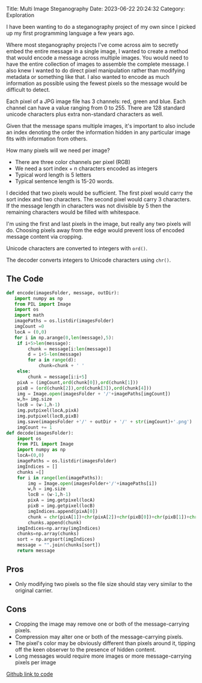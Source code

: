 Title: Multi Image Steganography
Date: 2023-06-22 20:24:32
Category: Exploration



I have been wanting to do a steganography project of my own since I picked up my first programming language a few years ago.

Where most steganography projects I've come across aim to secretly embed the entire message in a single image, I wanted to create a method that would encode a message across multiple images. You would need to have the entire collection of images to assemble the complete message.
I also knew I wanted to do direct pixel manipulation rather than modifying metadata or something like that. 
I also wanted to encode as much information as possible using the fewest pixels so the message would be difficult to detect.

Each pixel of a JPG image file has 3 channels: red, green and blue. Each channel can have a value ranging from 0 to 255. 
There are 128 standard unicode characters plus extra non-standard characters as well. 

Given that the message spans multiple images, it's important to also include an index denoting the order the information hidden in any particular image fits with information from others. 

How many pixels will we need per image?

- There are three color channels per pixel (RGB)
- We need a sort index + n characters encoded as integers 
- Typical word length is 5 letters 
- Typical sentence length is 15-20 words. 

I decided that two pixels would be sufficient. The first pixel would carry the sort index and two characters. The second pixel would carry 3 characters.
If the message length in characters was not divisible by 5 then the remaining characters would be filled with whitespace.

I'm using the first and last pixels in the image, but really any two pixels will do. Choosing pixels away from the edge would prevent loss of encoded message content via cropping.

Unicode characters are converted to integers with `ord()`. 

The decoder converts integers to Unicode characters using `chr()`.

## The Code
```Python
def encode(imagesFolder, message, outDir):
   import numpy as np 
   from PIL import Image 
   import os
   import math 
   imagePaths = os.listdir(imagesFolder) 
   imgCount =0
   locA = (0,0)
   for i in np.arange(0,len(message),5):
   	if i+5>len(message):
   		chunk = message[i:len(message)]
   		d = i+5-len(message)
   		for a in range(d):
   			chunk=chunk + ' '
   	else:
   		chunk = message[i:i+5]
   	pixA = (imgCount,ord(chunk[0]),ord(chunk[1]))
   	pixB = (ord(chunk[2]),ord(chunk[3]),ord(chunk[4]))
   	img = Image.open(imagesFolder + '/'+imagePaths[imgCount])
   	w,h= img.size
   	locB = (w-1,h-1)
   	img.putpixel(locA,pixA)
   	img.putpixel(locB,pixB)
   	img.save(imagesFolder +'/' + outDir + '/' + str(imgCount)+'.png')
   	imgCount += 1
def decode(imagesFolder):
	import os
	from PIL import Image
	import numpy as np
	locA=(0,0)
	imagePaths = os.listdir(imagesFolder)
	imgIndices = []
	chunks =[]
	for i in range(len(imagePaths)):
		img = Image.open(imagesFolder+'/'+imagePaths[i])
		w,h = img.size
		locB = (w-1,h-1)
		pixA = img.getpixel(locA)
		pixB = img.getpixel(locB)
		imgIndices.append(pixA[0])
		chunk = chr(pixA[1])+chr(pixA[2])+chr(pixB[0])+chr(pixB[1])+chr(pixB[2])
		chunks.append(chunk)
	imgIndices=np.array(imgIndices)
	chunks=np.array(chunks)
	sort = np.argsort(imgIndices)
	message = "".join(chunks[sort])
	return message
```
## Pros 
- Only modifying two pixels so the file size should stay very similar to the original carrier. 
## Cons
- Cropping the image may remove one or both of the message-carrying pixels.
- Compression may alter one or both of the message-carrying pixels.
- The pixel's color may be obviously different than pixels around it, tipping off the keen observer to the presence of hidden content.
- Long messages would require more images or more message-carrying pixels per image

[Github link to code](https://github.com/hyperific/steganography-tools/blob/main/multi-image.py)